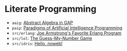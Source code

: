 # Literate Programming

* `aaig`: [Abstract Algebra in GAP][aaig]
* `paip`: [Paradigms of Artificial Intelligence Programming][paip]
* `src/erlang`: [Joe Armstrong's Favorite Erlang Program][fav1]
* `src/lol`: [The Guess-My-Number Game][guess]
* `src/idris`: [Hello, noweb!][hello]

<!-- Named Links -->
[aaig]: http://yurrriq.codes/lp/aaig.pdf
[paip]: http://yurrriq.codes/lp/paip.pdf
[fav1]: http://yurrriq.codes/lp/erlang/fav1.pdf
[guess]: http://yurrriq.codes/lp/lol/guess.pdf
[hello]: http://yurrriq.codes/lp/idris/hello.pdf
